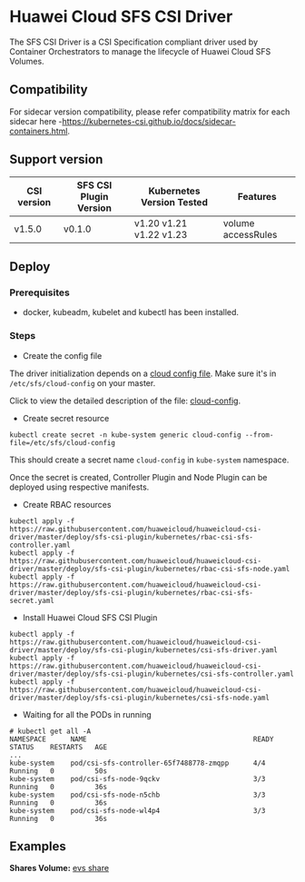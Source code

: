 # Huawei Cloud SFS CSI Driver

The SFS CSI Driver is a CSI Specification compliant driver used by Container Orchestrators to manage
the lifecycle of Huawei Cloud SFS Volumes.

## Compatibility

For sidecar version compatibility, please refer compatibility matrix for each sidecar here
-https://kubernetes-csi.github.io/docs/sidecar-containers.html.

## Support version

| CSI version | SFS CSI Plugin Version | Kubernetes Version Tested | Features           |
| ----------- | ---------------------- | ------------------------- | ------------------ |
| v1.5.0      | v0.1.0                 | v1.20 v1.21 v1.22 v1.23   | volume accessRules |

## Deploy

### Prerequisites

- docker, kubeadm, kubelet and kubectl has been installed.

### Steps

- Create the config file

The driver initialization depends on a [cloud config file](../../deploy/sfs-csi-plugin/cloud-config).
Make sure it's in `/etc/sfs/cloud-config` on your master.

Click to view the detailed description of the file: [cloud-config](../cloud-config.md).

- Create secret resource

```
kubectl create secret -n kube-system generic cloud-config --from-file=/etc/sfs/cloud-config
```

This should create a secret name `cloud-config` in `kube-system` namespace.

Once the secret is created, Controller Plugin and Node Plugin can be deployed using respective manifests.

- Create RBAC resources

```
kubectl apply -f https://raw.githubusercontent.com/huaweicloud/huaweicloud-csi-driver/master/deploy/sfs-csi-plugin/kubernetes/rbac-csi-sfs-controller.yaml
kubectl apply -f https://raw.githubusercontent.com/huaweicloud/huaweicloud-csi-driver/master/deploy/sfs-csi-plugin/kubernetes/rbac-csi-sfs-node.yaml
kubectl apply -f https://raw.githubusercontent.com/huaweicloud/huaweicloud-csi-driver/master/deploy/sfs-csi-plugin/kubernetes/rbac-csi-sfs-secret.yaml
```

- Install Huawei Cloud SFS CSI Plugin

```
kubectl apply -f https://raw.githubusercontent.com/huaweicloud/huaweicloud-csi-driver/master/deploy/sfs-csi-plugin/kubernetes/csi-sfs-driver.yaml
kubectl apply -f https://raw.githubusercontent.com/huaweicloud/huaweicloud-csi-driver/master/deploy/sfs-csi-plugin/kubernetes/csi-sfs-controller.yaml
kubectl apply -f https://raw.githubusercontent.com/huaweicloud/huaweicloud-csi-driver/master/deploy/sfs-csi-plugin/kubernetes/csi-sfs-node.yaml
```

- Waiting for all the PODs in running

```
# kubectl get all -A
NAMESPACE      NAME                                         READY   STATUS    RESTARTS   AGE
...
kube-system    pod/csi-sfs-controller-65f7488778-zmqpp      4/4     Running   0          50s
kube-system    pod/csi-sfs-node-9qckv                       3/3     Running   0          36s
kube-system    pod/csi-sfs-node-n5chb                       3/3     Running   0          36s
kube-system    pod/csi-sfs-node-wl4p4                       3/3     Running   0          36s
```

## Examples

**Shares Volume:** [evs share](sfs-share.md)
